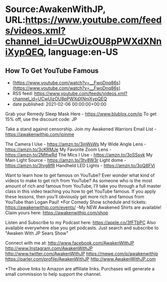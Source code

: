 # Source:AwakenWithJP, URL:https://www.youtube.com/feeds/videos.xml?channel_id=UCwUizOU8pPWXdXNniXypQEQ, language:en-US

## How To Get YouTube Famous
 - [https://www.youtube.com/watch?v=__FwoDnq86s](https://www.youtube.com/watch?v=__FwoDnq86s)
 - RSS feed: https://www.youtube.com/feeds/videos.xml?channel_id=UCwUizOU8pPWXdXNniXypQEQ
 - date published: 2021-02-06 00:00:00+00:00

Grab your Remedy Sleep Mask Here - https://www.blublox.com/jp
To get 15% off, use the discount code: JP

Take a stand against censorship. Join my Awakened Warriors Email List - https://awakenwithjp.com/joinme

The Camera I Use - https://amzn.to/3jnWsWs
My Wide Angle Lens - https://amzn.to/3cKRMJe
My Favorite Zoom Lens - https://amzn.to/2MttwRd
The Mics I Use - https://amzn.to/3oSSsyk
My Main Light Source - https://amzn.to/3tv8W3r
Light dome - https://amzn.to/3tvg8fR
Handheld LED Lights - https://amzn.to/3oQ8FVi

Want to learn how to get famous on YouTube? Ever wonder what kind of videos to make to get rich from YouTube? As someone who is the most amount of rich and famous from YouTube, I’ll take you through a full master class in this video teaching you how to get YouTube famous. If you apply these lessons, then you’ll obviously get more rich and famous from YouTube than Logan Paul!
*For Comedy Show schedule and tickets: https://awakenwithjp.com/events/
-My NEW Awakened Shirts are available! Claim yours here: https://awakenwithjp.com/shop

Listen and Subscribe to my Podcast here: 
https://apple.co/3fFTbPC
Also available everywhere else you get podcasts. Just search and subscribe to "Awaken With JP Sears Show"

Connect with me at: 
http://www.facebook.com/AwakenWithJP
http://www.Instagram.com/AwakenWithJP
http://www.twitter.com/AwakenWithJP
https://mewe.com/p/awakenwithjp
https://parler.com/profile/AwakenWithJP
http://www.AwakenWithJP.com

*The above links to Amazon are affiliate links. Purchases will generate a small commission to help support the channel.

